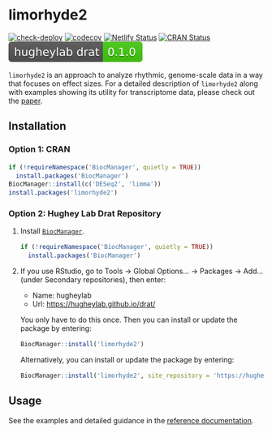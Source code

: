 # limorhyde2

[![check-deploy](https://github.com/hugheylab/limorhyde2/workflows/check-deploy/badge.svg)](https://github.com/hugheylab/limorhyde2/actions)
[![codecov](https://codecov.io/gh/hugheylab/limorhyde2/branch/master/graph/badge.svg)](https://codecov.io/gh/hugheylab/limorhyde2)
[![Netlify Status](https://api.netlify.com/api/v1/badges/2303634f-911d-4872-85ba-d3a04ed0b952/deploy-status)](https://app.netlify.com/sites/stupefied-engelbart-0482ba/deploys)
[![CRAN Status](https://www.r-pkg.org/badges/version/limorhyde2)](https://cran.r-project.org/package=limorhyde2)
[![drat version](https://raw.githubusercontent.com/hugheylab/drat/gh-pages/badges/limorhyde2_drat_badge.svg)](https://github.com/hugheylab/drat/tree/gh-pages/src/contrib)

`limorhyde2` is an approach to analyze rhythmic, genome-scale data in a way that focuses on effect sizes. For a detailed description of `limorhyde2` along with examples showing its utility for transcriptome data, please check out the [paper](https://doi.org/10.1371/journal.pone.0292089).

## Installation

### Option 1: CRAN

```r
if (!requireNamespace('BiocManager', quietly = TRUE))
  install.packages('BiocManager')
BiocManager::install(c('DESeq2', 'limma'))
install.packages('limorhyde2')
```

### Option 2: Hughey Lab Drat Repository

1. Install [`BiocManager`](https://cran.r-project.org/package=BiocManager).

    ```r
    if (!requireNamespace('BiocManager', quietly = TRUE))
      install.packages('BiocManager')
    ```

1. If you use RStudio, go to Tools → Global Options... → Packages → Add... (under Secondary repositories), then enter:

    - Name: hugheylab
    - Url: https://hugheylab.github.io/drat/

    You only have to do this once. Then you can install or update the package by entering:

    ```r
    BiocManager::install('limorhyde2')
    ```

    Alternatively, you can install or update the package by entering:

    ```r
    BiocManager::install('limorhyde2', site_repository = 'https://hugheylab.github.io/drat/')
    ```

## Usage

See the examples and detailed guidance in the [reference documentation](https://limorhyde2.hugheylab.org/reference/index.html).
